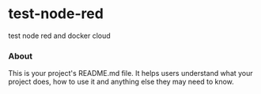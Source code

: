 test-node-red
=============

test node red and docker cloud

### About

This is your project's README.md file. It helps users understand what your
project does, how to use it and anything else they may need to know.